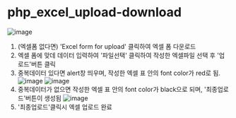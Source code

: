 # php_excel_upload-download

![image](https://github.com/user-attachments/assets/7859716c-5400-474e-b7e0-38ddd9bb3c0e)

1. (엑셀폼 없다면) 'Excel form for upload' 클릭하여 엑셀 폼 다운로드
2. 엑셀 폼에 맞데 데이터 입력하여 '파일선택' 클릭하여 작성한 엑셀파일 선택 후 '업로드'버튼 클릭
3. 중복데이터 있다면 alert창 띄우며, 작성한 엑셀 표 안의 font color가 red로 됨.
![image](https://github.com/user-attachments/assets/f797627e-4f91-45ac-9c36-d483ebc4daa5)
![image](https://github.com/user-attachments/assets/53e1b7e2-0bf0-4033-a67d-75c855c38c92)
4. 중복데이터가 없으면 작성한 엑셀 표 안의 font color가 black으로 되며, '최종업로드'버튼이 생성됨
![image](https://github.com/user-attachments/assets/949d3a1f-f13a-4c57-8069-036892362761)
5. '최종업로드'클릭시 엑셀 업로드 완료
